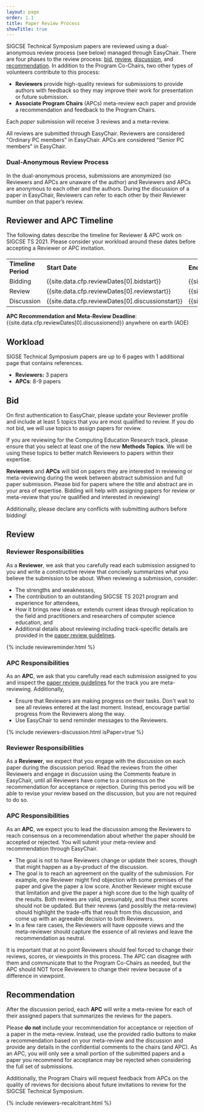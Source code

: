 ```yaml
---
layout: page
order: 1.1
title: Paper Review Process
showTitle: true
---
```


SIGCSE Technical Symposium papers are reviewed using a dual-anonymous review process (see below) managed through EasyChair. There are four phases to the review process: [bid](#bid), [review](#review), [discussion](#discussion), and [recommendation](#recommendation). In addition to the Program Co-Chairs, two other types of volunteers contribute to this process:
- **Reviewers** provide high-quality reviews for submissions to provide authors with feedback so they may improve their work for presentation or future submission.
- **Associate Program Chairs** (APCs) meta-review each paper and provide a recommendation and feedback to the Program Chairs.

Each *paper* submission will receive 3 reviews and a meta-review.  

All reviews are submitted through EasyChair.  Reviewers are considered "Ordinary PC members" in EasyChair.  APCs are considered "Senior PC members" in EasyChair.

### Dual-Anonymous Review Process
In the dual-anonymous process, submissions are anonymized (so Reviewers and APCs are unaware of the author) and Reviewers and APCs are anonymous to each other and the authors.  During the discussion of a paper in EasyChair, Reviewers can refer to each other by their Reviewer number on that  paper’s review.

## Reviewer and APC Timeline

The following dates describe the timeline for Reviewer & APC work on SIGCSE TS 2021. Please consider your workload around these dates before accepting a Reviewer or APC invitation.

<div class="table-responsive" style="margin-top: 20px;">
  <table class="table">
      <tbody>
		<tr>
			<td><strong>Timeline Period</strong></td>
			<td><strong>Start Date</strong></td>
			<td><strong>End Date</strong></td>
		</tr>
		<tr>
			<td>Bidding</td>
			<td>{{site.data.cfp.reviewDates[0].bidstart}}</td>
			<td>{{site.data.cfp.reviewDates[0].bidend}}</td>
		</tr>
		<tr>
			<td>Review</td>
			<td>{{site.data.cfp.reviewDates[0].reviewstart}}</td>
			<td>{{site.data.cfp.reviewDates[0].reviewend}}</td>
		</tr>
		<tr>
			<td>Discussion</td>
			<td>{{site.data.cfp.reviewDates[0].discussionstart}}</td>
			<td>{{site.data.cfp.reviewDates[0].discussionend}}</td>
		</tr>
		</tbody>
	</table>
</div>

**APC Recommendation and Meta-Review Deadline**: {{site.data.cfp.reviewDates[0].discussionend}} anywhere on earth (AOE)

## Workload
SIGSE Technical Symposium papers are up to 6 pages with 1 additional page that contains references. 
- **Reviewers:** 3 papers
- **APCs**: 8-9 papers

## Bid

On first authentication to EasyChair, please update your Reviewer profile and include at least 5 topics that you are most qualified to review. If you do not bid, we will use topics to assign papers for review.  

If you are reviewing for the Computing Education Research track, please ensure that you select at least one of the new **Methods Topics**. We will be using these topics to better match Reviewers to papers within their expertise.

**Reviewers** and **APCs** will bid on papers they are interested in reviewing or meta-reviewing during the week between abstract submission and full paper submission.  Please bid for papers where the title and abstract are in your area of expertise.  Bidding will help with assigning papers for review or meta-review that you're qualified and interested in reviewing!

Additionally, please declare any conflicts with submitting authors before bidding!

## Review

### Reviewer Responsibilities

As a **Reviewer**, we ask that you carefully read each submission assigned to you and write a constructive review that concisely summarizes what you believe the submission to be about.  When reviewing a submission, consider:

* The strengths and weaknesses, 
* The contribution to an outstanding SIGCSE TS 2021 program and experience for attendees,
* How it brings new ideas or extends current ideas through replication to the field and practitioners and researchers of computer science education, and
* Additional details about reviewing including track-specific details are provided in the [paper review guidelines](/reviewers/paper-review-guidelines).

{% include reviewreminder.html %}

### APC Responsibilities

As an **APC**, we ask that you carefully read each submission assigned to you and inspect the [paper review guidelines](/reviewers/paper-review-guidelines) for the track you are meta-reviewing. Additionally,

* Ensure that Reviewers are making progress on their tasks. Don't wait to see all reviews entered at the last moment. Instead, encourage partial progress from the Reviewers along the way.
* Use EasyChair to send reminder messages to the Reviewers.

{% include reviewers-discussion.html isPaper=true %}

### Reviewer Responsibilities

As a **Reviewer**, we expect that you engage with the discussion on each paper during the discussion period.  Read the reviews from the other Reviewers and engage in discussion using the Comments feature in EasyChair, until all Reviewers have come to a consensus on the recommendation for acceptance or rejection. During this period you will be able to revise your review based on the discussion, but you are not required to do so.

### APC Responsibilities

As an **APC**, we expect you to lead the discussion among the Reviewers to reach consensus on a recommendation about whether the paper should be accepted or rejected.  You will submit your meta-review and recommendation through EasyChair.

* The goal is not to have Reviewers change or update their scores, though that might happen as a by-product of the discussion.
* The goal is to reach an agreement on the quality of the submission. For example, one Reviewer might find objection with some premises of the paper and give the paper a low score. Another Reviewer might excuse that limitation and give the paper a high score due to the high quality of the results. Both reviews are valid, presumably, and thus their scores should not be updated. But their reviews (and possibly the meta-review) should highlight the trade-offs that result from this discussion, and come up with an agreeable decision to both Reviewers.
* In a few rare cases, the Reviewers will have opposite views and the meta-reviewer should capture the essence of all reviews and leave the recommendation as neutral.

It is important that at no point Reviewers should feel forced to change their reviews, scores, or viewpoints in this process. The APC can disagree with them and communicate that to the Program Co-Chairs as needed, but the APC should NOT force Reviewers to change their review because of a difference in viewpoint.

## Recommendation

After the discussion period, each **APC** will write a meta-review for each of their assigned papers that summarizes the reviews for the papers. 

Please **do not** include your recommendation for acceptance or rejection of a paper in the meta-review.  Instead, use the provided radio buttons to make a recommendation based on your meta-review and the discussion and provide any details in the confidential comments to the chairs (and APC).  As an APC, you will only see a small portion of the submitted papers and a paper you recommend for acceptance may be rejected when considering the full set of submissions.

Additionally, the Program Chairs will request feedback from APCs on the quality of reviews for decisions about future invitations to review for the SIGCSE Technical Symposium.

{% include reviewers-recalcitrant.html %}
